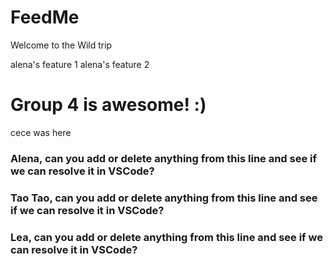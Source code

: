 # FeedMe

Welcome to the Wild trip

alena's feature 1
alena's feature 2


# Group 4 is awesome! :)
cece was here



### Alena, can you add or delete anything from this line and see if we can resolve it in VSCode?

### Tao Tao, can you add or delete anything from this line and see if we can resolve it in VSCode?

### Lea, can you add or delete anything from this line and see if we can resolve it in VSCode?